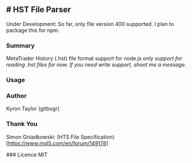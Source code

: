 # HST File Parser
--
Under Development: So far, only file version 400 supported. I plan to package this for npm.
### Summary
MetaTrader History (.hst) file format support for node.js
_only support for reading .hst files for now. If you need write support, shoot me a message._

### Usage

### Author
Kyron Taylor (gitbugr)

### Thank You
Simon Gniadkowski: (HTS File Specification)[https://www.mql5.com/en/forum/149178]

### Licence
MIT